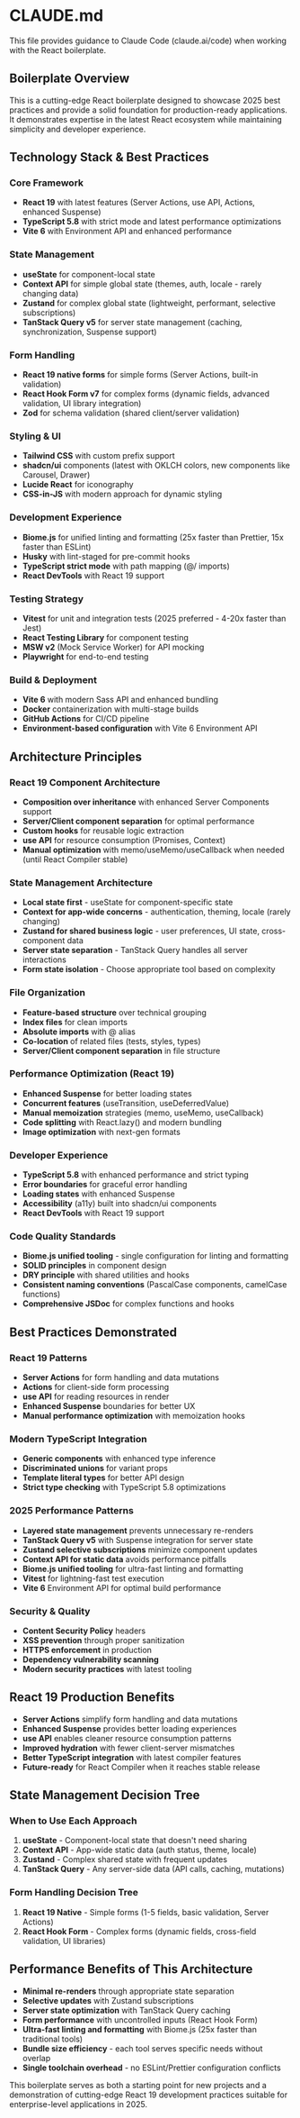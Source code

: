 # CLAUDE.md

This file provides guidance to Claude Code (claude.ai/code) when working with the React boilerplate.

## Boilerplate Overview

This is a cutting-edge React boilerplate designed to showcase 2025 best practices and provide a solid foundation for production-ready applications. It demonstrates expertise in the latest React ecosystem while maintaining simplicity and developer experience.

## Technology Stack & Best Practices

### Core Framework
- **React 19** with latest features (Server Actions, use API, Actions, enhanced Suspense)
- **TypeScript 5.8** with strict mode and latest performance optimizations
- **Vite 6** with Environment API and enhanced performance

### State Management
- **useState** for component-local state
- **Context API** for simple global state (themes, auth, locale - rarely changing data)
- **Zustand** for complex global state (lightweight, performant, selective subscriptions)
- **TanStack Query v5** for server state management (caching, synchronization, Suspense support)

### Form Handling
- **React 19 native forms** for simple forms (Server Actions, built-in validation)
- **React Hook Form v7** for complex forms (dynamic fields, advanced validation, UI library integration)
- **Zod** for schema validation (shared client/server validation)

### Styling & UI
- **Tailwind CSS** with custom prefix support
- **shadcn/ui** components (latest with OKLCH colors, new components like Carousel, Drawer)
- **Lucide React** for iconography
- **CSS-in-JS** with modern approach for dynamic styling

### Development Experience
- **Biome.js** for unified linting and formatting (25x faster than Prettier, 15x faster than ESLint)
- **Husky** with lint-staged for pre-commit hooks
- **TypeScript strict mode** with path mapping (@/ imports)
- **React DevTools** with React 19 support

### Testing Strategy
- **Vitest** for unit and integration tests (2025 preferred - 4-20x faster than Jest)
- **React Testing Library** for component testing
- **MSW v2** (Mock Service Worker) for API mocking
- **Playwright** for end-to-end testing

### Build & Deployment
- **Vite 6** with modern Sass API and enhanced bundling
- **Docker** containerization with multi-stage builds
- **GitHub Actions** for CI/CD pipeline
- **Environment-based configuration** with Vite 6 Environment API

## Architecture Principles

### React 19 Component Architecture
- **Composition over inheritance** with enhanced Server Components support
- **Server/Client component separation** for optimal performance
- **Custom hooks** for reusable logic extraction
- **use API** for resource consumption (Promises, Context)
- **Manual optimization** with memo/useMemo/useCallback when needed (until React Compiler stable)

### State Management Architecture
- **Local state first** - useState for component-specific state
- **Context for app-wide concerns** - authentication, theming, locale (rarely changing)
- **Zustand for shared business logic** - user preferences, UI state, cross-component data
- **Server state separation** - TanStack Query handles all server interactions
- **Form state isolation** - Choose appropriate tool based on complexity

### File Organization
- **Feature-based structure** over technical grouping
- **Index files** for clean imports
- **Absolute imports** with @ alias
- **Co-location** of related files (tests, styles, types)
- **Server/Client component separation** in file structure

### Performance Optimization (React 19)
- **Enhanced Suspense** for better loading states
- **Concurrent features** (useTransition, useDeferredValue)
- **Manual memoization** strategies (memo, useMemo, useCallback)
- **Code splitting** with React.lazy() and modern bundling
- **Image optimization** with next-gen formats

### Developer Experience
- **TypeScript 5.8** with enhanced performance and strict typing
- **Error boundaries** for graceful error handling
- **Loading states** with enhanced Suspense
- **Accessibility** (a11y) built into shadcn/ui components
- **React DevTools** with React 19 support

### Code Quality Standards
- **Biome.js unified tooling** - single configuration for linting and formatting
- **SOLID principles** in component design
- **DRY principle** with shared utilities and hooks
- **Consistent naming conventions** (PascalCase components, camelCase functions)
- **Comprehensive JSDoc** for complex functions and hooks

## Best Practices Demonstrated

### React 19 Patterns
- **Server Actions** for form handling and data mutations
- **Actions** for client-side form processing
- **use API** for reading resources in render
- **Enhanced Suspense** boundaries for better UX
- **Manual performance optimization** with memoization hooks

### Modern TypeScript Integration
- **Generic components** with enhanced type inference
- **Discriminated unions** for variant props
- **Template literal types** for better API design
- **Strict type checking** with TypeScript 5.8 optimizations

### 2025 Performance Patterns
- **Layered state management** prevents unnecessary re-renders
- **TanStack Query v5** with Suspense integration for server state
- **Zustand selective subscriptions** minimize component updates
- **Context API for static data** avoids performance pitfalls
- **Biome.js unified tooling** for ultra-fast linting and formatting
- **Vitest** for lightning-fast test execution
- **Vite 6** Environment API for optimal build performance

### Security & Quality
- **Content Security Policy** headers
- **XSS prevention** through proper sanitization
- **HTTPS enforcement** in production
- **Dependency vulnerability scanning**
- **Modern security practices** with latest tooling

## React 19 Production Benefits
- **Server Actions** simplify form handling and data mutations
- **Enhanced Suspense** provides better loading experiences
- **use API** enables cleaner resource consumption patterns
- **Improved hydration** with fewer client-server mismatches
- **Better TypeScript integration** with latest compiler features
- **Future-ready** for React Compiler when it reaches stable release

## State Management Decision Tree

### When to Use Each Approach
1. **useState** - Component-local state that doesn't need sharing
2. **Context API** - App-wide static data (auth status, theme, locale)
3. **Zustand** - Complex shared state with frequent updates
4. **TanStack Query** - Any server-side data (API calls, caching, mutations)

### Form Handling Decision Tree
1. **React 19 Native** - Simple forms (1-5 fields, basic validation, Server Actions)
2. **React Hook Form** - Complex forms (dynamic fields, cross-field validation, UI libraries)

## Performance Benefits of This Architecture
- **Minimal re-renders** through appropriate state separation
- **Selective updates** with Zustand subscriptions
- **Server state optimization** with TanStack Query caching
- **Form performance** with uncontrolled inputs (React Hook Form)
- **Ultra-fast linting and formatting** with Biome.js (25x faster than traditional tools)
- **Bundle size efficiency** - each tool serves specific needs without overlap
- **Single toolchain overhead** - no ESLint/Prettier configuration conflicts

This boilerplate serves as both a starting point for new projects and a demonstration of cutting-edge React 19 development practices suitable for enterprise-level applications in 2025.